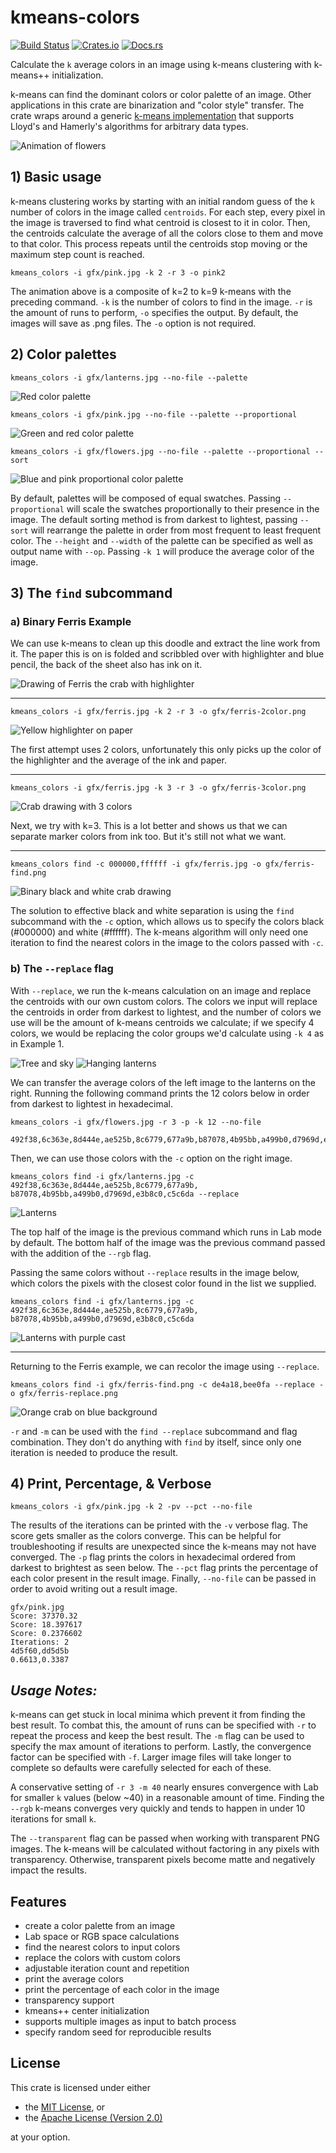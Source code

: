 # kmeans-colors
[![Build Status](https://travis-ci.com/okaneco/kmeans-colors.svg?branch=master)](https://travis-ci.com/okaneco/kmeans-colors)
[![Crates.io](https://img.shields.io/crates/v/kmeans-colors.svg)](https://crates.io/crates/kmeans-colors)
[![Docs.rs](https://docs.rs/kmeans_colors/badge.svg)](https://docs.rs/kmeans_colors)

Calculate the `k` average colors in an image using k-means clustering with
k-means++ initialization.

k-means can find the dominant colors or color palette of an image. Other
applications in this crate are binarization and "color style" transfer. The
crate wraps around a generic [k-means implementation][lib] that supports Lloyd's
and Hamerly's algorithms for arbitrary data types.

[lib]: https://docs.rs/kmeans_colors/

![Animation of flowers](gfx/pink.gif)

## 1) Basic usage

k-means clustering works by starting with an initial random guess of the `k`
number of colors in the image called `centroids`. For each step, every pixel in
the image is traversed to find what centroid is closest to it in color. Then,
the centroids calculate the average of all the colors close to them and move to
that color. This process repeats until the centroids stop moving or the maximum
step count is reached.

```
kmeans_colors -i gfx/pink.jpg -k 2 -r 3 -o pink2
```

The animation above is a composite of k=2 to k=9 k-means with the preceding
command. `-k` is the number of colors to find in the image. `-r` is the amount
of runs to perform, `-o` specifies the output. By default, the images will save
as .png files. The `-o` option is not required.

## 2) Color palettes

```
kmeans_colors -i gfx/lanterns.jpg --no-file --palette
```
![Red color palette](gfx/lanterns-lab-8.png)

```
kmeans_colors -i gfx/pink.jpg --no-file --palette --proportional
```
![Green and red color palette](gfx/pink-lab-8.png)
```
kmeans_colors -i gfx/flowers.jpg --no-file --palette --proportional --sort
```
![Blue and pink proportional color palette](gfx/flowers-lab-8.png)

By default, palettes will be composed of equal swatches. Passing
`--proportional` will scale the swatches proportionally to their presence in the
image. The default sorting method is from darkest to lightest, passing `--sort`
will rearrange the palette in order from most frequent to least frequent color.
The `--height` and `--width` of the palette can be specified as well as output
name with `--op`. Passing `-k 1` will produce the average color of the image.

## 3) The `find` subcommand

### a) Binary Ferris Example

We can use k-means to clean up this doodle and extract the line work from it.
The paper this is on is folded and scribbled over with highlighter and 
blue pencil, the back of the sheet also has ink on it.

![Drawing of Ferris the crab with highlighter](gfx/ferris.jpg)

---

```
kmeans_colors -i gfx/ferris.jpg -k 2 -r 3 -o gfx/ferris-2color.png
```
![Yellow highlighter on paper](gfx/ferris-2color.png)

The first attempt uses 2 colors, unfortunately this only picks up the color of
the highlighter and the average of the ink and paper.

---

```
kmeans_colors -i gfx/ferris.jpg -k 3 -r 3 -o gfx/ferris-3color.png
```
![Crab drawing with 3 colors](gfx/ferris-3color.png)

Next, we try with k=3. This is a lot better and shows us that we can separate
marker colors from ink too. But it's still not what we want.

---

```
kmeans_colors find -c 000000,ffffff -i gfx/ferris.jpg -o gfx/ferris-find.png
```
![Binary black and white crab drawing](gfx/ferris-find.png)

The solution to effective black and white separation is using the `find`
subcommand with the `-c` option, which allows us to specify the colors black
(#000000) and white (#ffffff). The k-means algorithm will only need one
iteration to find the nearest colors in the image to the colors passed with
`-c`.

### b) The `--replace` flag

With `--replace`, we run the k-means calculation on an image and replace the
centroids with our own custom colors. The colors we input will replace the
centroids in order from darkest to lightest, and the number of colors we use
will be the amount of k-means centroids we calculate; if we specify 4 colors, we
would be replacing the color groups we'd calculate using `-k 4` as in Example 1.

![Tree and sky](gfx/flowers.jpg) ![Hanging lanterns](gfx/lanterns.jpg)

We can transfer the average colors of the left image to the lanterns on the
right. Running the following command prints the 12 colors below in order from
darkest to lightest in hexadecimal.

```
kmeans_colors -i gfx/flowers.jpg -r 3 -p -k 12 --no-file
```
```
492f38,6c363e,8d444e,ae525b,8c6779,677a9b,b87078,4b95bb,a499b0,d7969d,e3b8c0,c5c6da
```

Then, we can use those colors with the `-c` option on the right image.

```
kmeans_colors find -i gfx/lanterns.jpg -c 492f38,6c363e,8d444e,ae525b,8c6779,677a9b,
b87078,4b95bb,a499b0,d7969d,e3b8c0,c5c6da --replace
```

![Lanterns](gfx/combine.png)

The top half of the image is the previous command which runs in Lab mode by
default. The bottom half of the image was the previous command passed with the
addition of the `--rgb` flag.

Passing the same colors without `--replace` results in the image below, which
colors the pixels with the closest color found in the list we supplied.

```
kmeans_colors find -i gfx/lanterns.jpg -c 492f38,6c363e,8d444e,ae525b,8c6779,677a9b,
b87078,4b95bb,a499b0,d7969d,e3b8c0,c5c6da
```

![Lanterns with purple cast](gfx/cast.png)

---

Returning to the Ferris example, we can recolor the image using `--replace`.

```
kmeans_colors find -i gfx/ferris-find.png -c de4a18,bee0fa --replace -o gfx/ferris-replace.png
```

![Orange crab on blue background](gfx/ferris-replace.png)

`-r` and `-m` can be used with the `find --replace` subcommand and flag
combination. They don't do anything with `find` by itself, since only one
iteration is needed to produce the result.

## 4) Print, Percentage, & Verbose

`kmeans_colors -i gfx/pink.jpg -k 2 -pv --pct --no-file`

The results of the iterations can be printed with the `-v` verbose flag. The
score gets smaller as the colors converge. This can be helpful for
troubleshooting if results are unexpected since the k-means may not have
converged. The `-p` flag prints the colors in hexadecimal ordered from darkest
to brightest as seen below. The `--pct` flag prints the percentage of each color
present in the result image. Finally, `--no-file` can be passed in order to
avoid writing out a result image.

```
gfx/pink.jpg
Score: 37370.32
Score: 18.397617
Score: 0.2376602
Iterations: 2
4d5f60,dd5d5b
0.6613,0.3387
```

## *Usage Notes:*
k-means can get stuck in local minima which prevent it from finding the best
result. To combat this, the amount of runs can be specified with `-r` to repeat
the process and keep the best result. The `-m` flag can be used to specify the
max amount of iterations to perform. Lastly, the convergence factor can be
specified with `-f`. Larger image files will take longer to complete so
defaults were carefully selected for each of these.

A conservative setting of `-r 3 -m 40` nearly ensures convergence with Lab for
smaller `k` values (below ~40) in a reasonable amount of time. Finding the
`--rgb` k-means converges very quickly and tends to happen in under 10
iterations for small `k`.

The `--transparent` flag can be passed when working with transparent PNG images.
The k-means will be calculated without factoring in any pixels with
transparency. Otherwise, transparent pixels become matte and negatively impact
the results.

## Features
- create a color palette from an image
- Lab space or RGB space calculations
- find the nearest colors to input colors
- replace the colors with custom colors
- adjustable iteration count and repetition
- print the average colors
- print the percentage of each color in the image
- transparency support
- kmeans++ center initialization
- supports multiple images as input to batch process
- specify random seed for reproducible results

## License
This crate is licensed under either
- the [MIT License](LICENSE-MIT), or
- the [Apache License (Version 2.0)](LICENSE-APACHE)

at your option.
